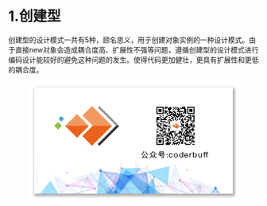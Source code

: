 # 1.创建型

创建型的设计模式一共有5种，顾名思义，用于创建对象实例的一种设计模式。由于直接new对象会造成耦合度高、扩展性不强等问题，遵循创建型的设计模式进行编码设计能较好的避免这种问题的发生。使得代码更加健壮，更具有扩展性和更低的耦合度。
<div align=center>
    <img src="../ad.png"/>
</div>